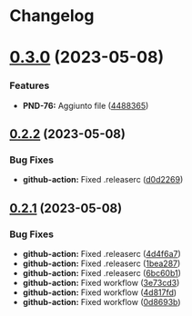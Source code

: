 # Changelog

# [0.3.0](https://github.com/BugliL/NpmBuildAndGithubTestingPlayground/compare/v0.2.2...v0.3.0) (2023-05-08)


### Features

* **PND-76:** Aggiunto file ([4488365](https://github.com/BugliL/NpmBuildAndGithubTestingPlayground/commit/4488365369cf3fb97d97635d9252b595a8446a6b))

## [0.2.2](https://github.com/BugliL/NpmBuildAndGithubTestingPlayground/compare/v0.2.1...v0.2.2) (2023-05-08)


### Bug Fixes

* **github-action:** Fixed .releaserc ([d0d2269](https://github.com/BugliL/NpmBuildAndGithubTestingPlayground/commit/d0d2269453ce291573ba28110ebf06f3f3981373))

## [0.2.1](https://github.com/BugliL/NpmBuildAndGithubTestingPlayground/compare/v0.2.0...v0.2.1) (2023-05-08)


### Bug Fixes

* **github-action:** Fixed .releaserc ([4d4f6a7](https://github.com/BugliL/NpmBuildAndGithubTestingPlayground/commit/4d4f6a70b4d7c70949fd1bcb32959923c6620b7a))
* **github-action:** Fixed .releaserc ([1bea287](https://github.com/BugliL/NpmBuildAndGithubTestingPlayground/commit/1bea2879a65293edac045d33edfd463006ab561e))
* **github-action:** Fixed .releaserc ([6bc60b1](https://github.com/BugliL/NpmBuildAndGithubTestingPlayground/commit/6bc60b1e5aa3b6e06e9fab5f89fe32d28d4ff840))
* **github-action:** Fixed workflow ([3e73cd3](https://github.com/BugliL/NpmBuildAndGithubTestingPlayground/commit/3e73cd3080deb7c51e3357845f51f02cfac6829d))
* **github-action:** Fixed workflow ([4d817fd](https://github.com/BugliL/NpmBuildAndGithubTestingPlayground/commit/4d817fd34cc5707e43f898da5493b7e78f39944a))
* **github-action:** Fixed workflow ([0d8693b](https://github.com/BugliL/NpmBuildAndGithubTestingPlayground/commit/0d8693b1da59f0a4b79bc75bfa95eed2d3090e61))
